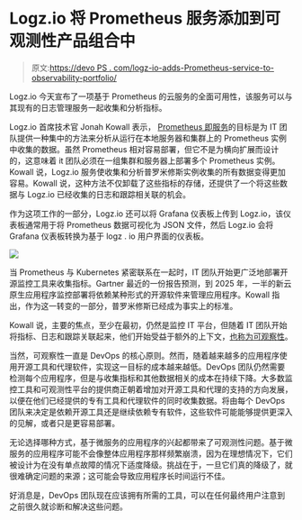 # Logz.io 将 Prometheus 服务添加到可观测性产品组合中

> 原文:[https://devo PS . com/logz-io-adds-Prometheus-service-to-observability-portfolio/](https://devops.com/logz-io-adds-prometheus-service-to-observability-portfolio/)

Logz.io 今天宣布了一项基于 Prometheus 的云服务的全面可用性，该服务可以与其现有的日志管理服务一起收集和分析指标。

Logz.io 首席技术官 Jonah Kowall 表示， [Prometheus 即服务](https://logz.io/blog/prometheus-as-a-service-launch/)的目标是为 IT 团队提供一种集中的方法来分析从运行在本地服务器和集群上的 Prometheus 实例中收集的数据。虽然 Prometheus 相对容易部署，但它不是为横向扩展而设计的，这意味着 it 团队必须在一组集群和服务器上部署多个 Prometheus 实例。Kowall 说，Logz.io 服务使收集和分析普罗米修斯实例收集的所有数据变得更加容易。Kowall 说，这种方法不仅卸载了这些指标的存储，还提供了一个将这些数据与 Logz.io 已经收集的日志和跟踪相关联的机会。

作为这项工作的一部分，Logz.io 还可以将 Grafana 仪表板上传到 Logz.io，该仪表板通常用于将 Prometheus 数据可视化为 JSON 文件，然后 Logz.io 会将 Grafana 仪表板转换为基于 logz . io 用户界面的仪表板。

![](../Images/d326fc811cf4ab1d027e571e802503cc.png)

当 Prometheus 与 Kubernetes 紧密联系在一起时，IT 团队开始更广泛地部署开源监控工具来收集指标。Gartner 最近的一份报告预测，到 2025 年，一半的新云原生应用程序监控部署将依赖某种形式的开源软件来管理应用程序。Kowall 指出，作为这一转变的一部分，普罗米修斯已经成为事实上的标准。

Kowall 说，主要的焦点，至少在最初，仍然是监控 IT 平台，但随着 IT 团队开始将指标、日志和跟踪关联起来，他们开始受益于额外的上下文，[也称为可观察性](https://devops.com/?s=observability)。

当然，可观察性一直是 DevOps 的核心原则。然而，随着越来越多的应用程序使用开源工具和代理软件，实现这一目标的成本越来越低。DevOps 团队仍然需要检测每个应用程序，但是与收集指标和其他数据相关的成本在持续下降。大多数监控工具和可观测性平台的提供商正朝着增加对开源工具和代理的支持的方向发展，以便在他们已经提供的专有工具和代理软件的同时收集数据。将由每个 DevOps 团队来决定是依赖开源工具还是继续依赖专有软件，这些软件可能能够提供更深入的见解，或者只是更容易部署。

无论选择哪种方式，基于微服务的应用程序的兴起都带来了可观测性问题。基于微服务的应用程序可能不会像整体应用程序那样频繁崩溃，因为在理想情况下，它们被设计为在没有单点故障的情况下适度降级。挑战在于，一旦它们真的降级了，就很难确定问题的来源；这可能会导致应用程序长时间运行不佳。

好消息是，DevOps 团队现在应该拥有所需的工具，可以在任何最终用户注意到之前很久就诊断和解决这些问题。